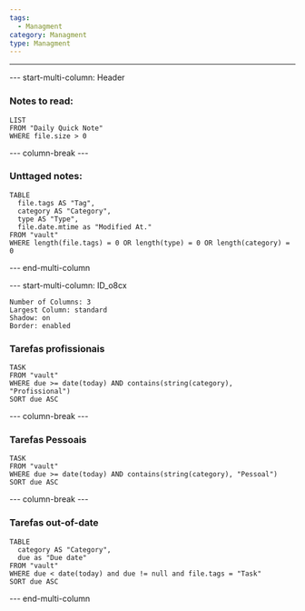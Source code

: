 ```yaml
---
tags:
  - Managment
category: Managment
type: Managment
---
```

---
--- start-multi-column: Header

### Notes to read:
``` dataview
LIST
FROM "Daily Quick Note"
WHERE file.size > 0
```

--- column-break ---


### Unttaged notes:
``` dataview
TABLE 
  file.tags AS "Tag",  
  category AS "Category", 
  type AS "Type", 
  file.date.mtime as "Modified At."
FROM "vault"
WHERE length(file.tags) = 0 OR length(type) = 0 OR length(category) = 0
```


--- end-multi-column






--- start-multi-column: ID_o8cx
```column-settings
Number of Columns: 3
Largest Column: standard
Shadow: on
Border: enabled
```

### Tarefas profissionais

``` dataview
TASK 
FROM "vault"
WHERE due >= date(today) AND contains(string(category), "Profissional")
SORT due ASC
```


--- column-break ---

### Tarefas Pessoais

``` dataview
TASK 
FROM "vault"
WHERE due >= date(today) AND contains(string(category), "Pessoal")
SORT due ASC
```


--- column-break ---

### Tarefas out-of-date

``` dataview
TABLE 
  category AS "Category", 
  due as "Due date"
FROM "vault"
WHERE due < date(today) and due != null and file.tags = "Task"
SORT due ASC
```

--- end-multi-column

